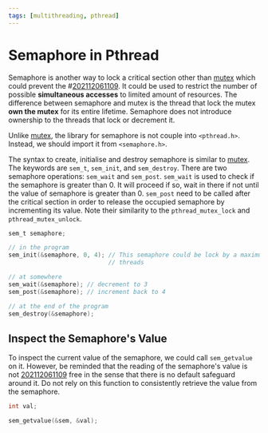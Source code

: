 ```yaml
---
tags: [multithreading, pthread]
---
```


# Semaphore in Pthread

Semaphore is another way to lock a critical section other than
[mutex](202112061117.md) which could prevent the
#[202112061109](202112061109.md). It could be used to restrict the number of
possible **simultaneous accesses** to limited amount of resources. The
difference between semaphore and mutex is the thread that lock the mutex **own
the mutex** for its entire lifetime. Semaphore does not introduce ownership to
the threads that lock or decrement it.

Unlike [mutex](202112061117.md), the library for semaphore is not couple into
`<pthread.h>`. Instead, we should import it from `<semaphore.h>`.

The syntax to create, initialise and destroy semaphore is similar to
[mutex](202112061117.md). The keywords are `sem_t`, `sem_init`, and `sem_destroy`.
There are two semaphore operations: `sem_wait` and `sem_post`. `sem_wait` is
used to check if the semaphore is greater than 0. It will proceed if so, wait in
there if not until the value of semaphore is greater than 0. `sem_post` need to
be called after the critical section in order to release the occupied semaphore
by incrementing its value. Note their similarity to the `pthread_mutex_lock` and
`pthread_mutex_unlock`.

```c
sem_t semaphore;

// in the program
sem_init(&semaphore, 0, 4); // This semaphore could be lock by a maximum of 4
                            // threads

// at somewhere
sem_wait(&semaphore); // decrement to 3
sem_post(&semaphore); // increment back to 4

// at the end of the program
sem_destroy(&semaphore);
```

## Inspect the Semaphore's Value

To inspect the current value of the semaphore, we could call `sem_getvalue` on
it. However, be reminded that the reading of the semaphore's value is not
[202112061109](202112061109.md) free in the sense that there is no default safeguard around it.
Do not rely on this function to consistently retrieve the value from the
semaphore.

```c
int val;

sem_getvalue(&sem, &val);
```
